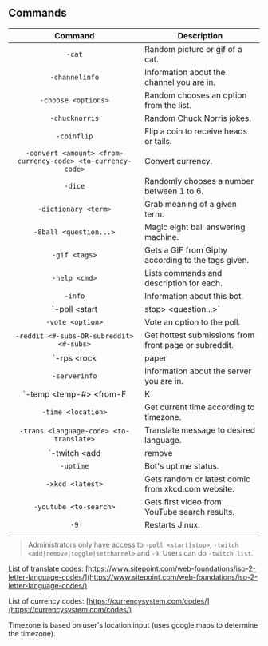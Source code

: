 ## Commands
| Command | Description |
|:-------:|-------------|
| `-cat` | Random picture or gif of a cat. |
| `-channelinfo` | Information about the channel you are in. |
| `-choose <options>` | Random chooses an option from the list. |
| `-chucknorris` | Random Chuck Norris jokes. |
| `-coinflip` | Flip a coin to receive heads or tails. |
| `-convert <amount> <from-currency-code> <to-currency-code>` | Convert currency. |
| `-dice` | Randomly chooses a number between 1 to 6. |
| `-dictionary <term>` | Grab meaning of a given term. |
| `-8ball <question...>` | Magic eight ball answering machine. |
| `-gif <tags>` | Gets a GIF from Giphy according to the tags given. |
| `-help <cmd>` | Lists commands and description for each. |
| `-info` | Information about this bot. |
| `-poll <start|stop> <question...>` | Create or stop polls. |
| `-vote <option>` | Vote an option to the poll. |
| `-reddit <#-subs-OR-subreddit> <#-subs>` | Get hottest submissions from front page or subreddit. |
| `-rps <rock|paper|scissors>` | Rock, paper, scissors game. |
| `-serverinfo` | Information about the server you are in. |
| `-temp <temp-#> <from-F|K|C> <to-F|K|C>` | Convert temperature between F, K, or C. |
| `-time <location>` | Get current time according to timezone. |
| `-trans <language-code> <to-translate>` | Translate message to desired language. |
| `-twitch <add|remove|list|toggle|setchannel> <user-OR-channelID>` | Twitch live stream notification. |
| `-uptime` | Bot's uptime status. |
| `-xkcd <latest>` | Gets random or latest comic from xkcd.com website. |
| `-youtube <to-search>` | Gets first video from YouTube search results. |
| `-9` | Restarts Jinux. |

> Administrators only have access to `-poll <start|stop>`, `-twitch <add|remove|toggle|setchannel>` and `-9`. Users can do `-twitch list`. 

List of translate codes: [https://www.sitepoint.com/web-foundations/iso-2-letter-language-codes/](https://www.sitepoint.com/web-foundations/iso-2-letter-language-codes/)

List of currency codes: [https://currencysystem.com/codes/](https://currencysystem.com/codes/)

Timezone is based on user's location input (uses google maps to determine the timezone).
